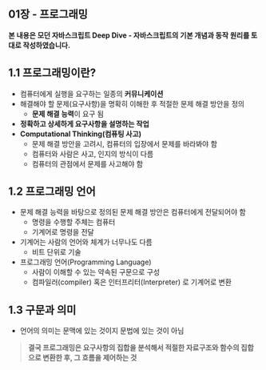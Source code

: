 ## 01장 - 프로그래밍

**본 내용은 모던 자바스크립트 Deep Dive - 자바스크립트의 기본 개념과 동작 원리를 토대로 작성하였습니다.**



## 1.1 프로그래밍이란?

* 컴퓨터에게 실행을 요구하는 일종의 **커뮤니케이션**
* 해결해야 할 문제(요구사항)을 명확히 이해한 후 적절한 문제 해결 방안을 정의
  * **문제 해결 능력**이 요구 됨
* **정확하고 상세하게 요구사항을 설명하는 작업**
* **Computational Thinking(컴퓨팅 사고)**
  * 문제 해결 방안을 고려시, 컴퓨터의 입장에서 문제를 바라봐야 함
  * 컴퓨터와 사람은 사고, 인지의 방식이 다름
  * 컴퓨터의 관점에서 문제를 사고해야 함



## 1.2 프로그래밍 언어

* 문제 해결 능력을 바탕으로 정의된 문제 해결 방안은 컴퓨터에게 전달되어야 함
  * 명령을 수행할 주체는 컴퓨터
  * 기계어로 명령을 전달
* 기계어는 사람의 언어와 체계가 너무나도 다름
  * 비트 단위로 기술
* 프로그래밍 언어(Programming Language)
  * 사람이 이해할 수 있는 약속된 구문으로 구성
  * 컴파일러(compiler) 혹은 인터프리터(Interpreter) 로 기계어로 변환



## 1.3 구문과 의미

* 언어의 의미는 문맥에 있는 것이지 문법에 있는 것이 아님

> **결국 프로그래밍은 요구사항의 집합을 분석해서 적절한 자료구조와 함수의 집합으로 변환한 후, 그 흐름을 제어하는 것**